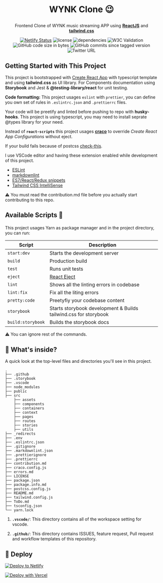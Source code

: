 # <p align="center">WYNK Clone :wink:</p>

<div align="center">

Frontend Clone of WYNK music streaming APP using **[ReactJS](https://reactjs.org/)** and **[tailwind.css](https://tailwindcss.com/)**

</div>

<div align="center">

[![Netlify Status](https://api.netlify.com/api/v1/badges/9b926b8c-052e-44b0-9331-9d53a8c74b26/deploy-status)](https://app.netlify.com/sites/compassionate-aryabhata-b5ed23/deploys)
<img alt="license" src="https://img.shields.io/badge/license-MIT-green">
<img alt="dependencies" src="https://img.shields.io/david/Rajesh-Royal/WYNK-Music-App-Clone?color=green&logoColor=%2300a538">
![W3C Validation](https://img.shields.io/w3c-validation/html?targetUrl=https%3A%2F%2Fwynk-clone.netlify.app%2F)
![GitHub code size in bytes](https://img.shields.io/github/languages/code-size/Rajesh-Royal/WYNK-Music-App-Clone)
![GitHub commits since tagged version](https://img.shields.io/github/commits-since/Rajesh-Royal/WYNK-Music-App-Clone/1.0.0/master?color=green&logoColor=green)
![Twitter URL](https://img.shields.io/twitter/url?style=social&url=https%3A%2F%2Fgithub.com%2FRajesh-Royal%2FWYNK-Music-App-Clone)

</div>

## Getting Started with This Project

This project is bootstrapped with [Create React App](https://github.com/facebook/create-react-app) with typescript template and using **tailwind.css** as UI library. For Components documentation using **Storybook** and Jest & **@testing-library/react** for unit testing.

**Code formatting:** This project usages `eslint` with `prettier`, you can define you own set of rules in `.eslintrc.json` and `.prettierrc` files.

Your code will be preetify and linted before pushing to repo with **husky-hooks**. This project is using typescript, you may need to install seprate @types library for your need.

Instead of **`react-scripts`** this project usages **[craco](https://bit.ly/2Rvfotf)** to override *Create React App Configurations* without eject.

If your build fails because of postcss [check-this](https://bit.ly/3widWsO).

I use VSCode editor and having these extension enabled while development of this project.

- [ESLint](https://bit.ly/3v75lsG)
- [markdownlint](https://bit.ly/3wnW4Na)
- [ES7/React/Redux snippets](https://bit.ly/3ub5ESb)
- [Tailwind CSS IntelliSense](https://bit.ly/3wtUgSD)

:warning: You must read the contribution.md file before you actually start contributing to this repo.

## <p>Available Scripts :helicopter:</p>

This project usages Yarn as package manager and in the project directory, you can run:

| Script             | Description                   |
|--------------------|-------------------------------|
| `start:dev`        | Starts the development server |
| `build`            | Production build              |
|  `test`            | Runs unit tests               |
|  `eject`           | [React Eject](https://create-react-app.dev/docs/available-scripts/#npm-run-eject) |
| `lint`             | Shows all the linting errors in codebase  |
| `lint:fix`         | Fix all the liting errors |
| `pretty:code`      | Preetyfiy your codebase content  |
| `storybook`        | Starts storybook development & Builds tailwind.css for storybook  |
| `build:storybook`  | Builds the storybook docs  |

:warning: You can ignore rest of the commands.

## 🧐 What's inside?

A quick look at the top-level files and directories you'll see in this project.

    .
    ├── .github
    ├── .storybook
    ├── .vscode
    ├── node_modules
    ├── public
    ├── src
        ├── assets
        ├── components
        ├── containers
        ├── context
        ├── pages
        ├── routes
        ├── stories
        ├── utils
    ├── _redirects
    ├── .env
    ├── .eslintrc.json
    ├── .gitignore
    ├── .markdownlint.json
    ├── .prettierignore
    ├── .prettierrc
    ├── contribution.md
    ├── craco.config.js
    ├── errors.md
    ├── LICENSE
    ├── package.json
    ├── package.info.md
    ├── postcss.config.js
    ├── README.md
    ├── tailwind.config.js
    ├── ToDo.md
    ├── tsconfig.json
    └── yarn.lock

1. **`.vscode/`**: This directory contains all of the workspace setting for vscode.

2. **`.github/`**: This directory contains ISSUES, feature request, Pull request and workflow templates of this repository.

## 💫 Deploy

[![Deploy to Netlify](https://www.netlify.com/img/deploy/button.svg)](https://app.netlify.com/start/deploy?repository=https://github.com/Rajesh-Royal/WYNK-Music-App-Clone)

[![Deploy with Vercel](https://vercel.com/button)](https://vercel.com/import/project?template=https://github.com/Rajesh-Royal/WYNK-Music-App-Clone)

<!-- README-CONTENT:END -->
